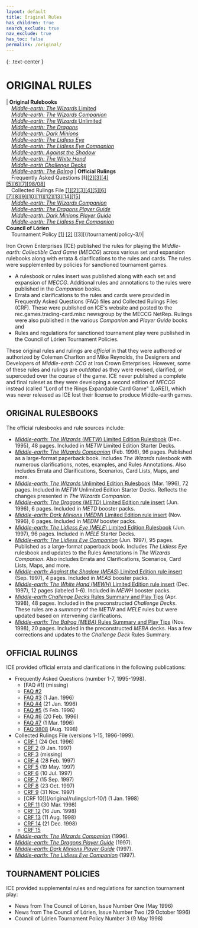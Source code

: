```yaml
---
layout: default
title: Original Rules
has_children: true
search_exclude: true
nav_exclude: true
has_toc: false
permalink: /original/
---
```


{: .text-center }
# ORIGINAL RULES

| **Original Rulebooks**<br>&emsp;[_Middle-earth: The Wizards_ Limited](/original/rulebooks/the-wizards-limited)<br>&emsp;[_Middle-earth: The Wizards Companion_](/original/rulebooks/the-wizards-companion#rules-annotations)<br>&emsp;[_Middle-earth: The Wizards_ Unlimited](/original/rulebooks/the-wizards-unlimited)<br>&emsp;[_Middle-earth: The Dragons_](/original/rulebooks/the-dragons)<br>&emsp;[_Middle-earth: Dark Minions_](/original/rulebooks/dark-minions)<br>&emsp;[_Middle-earth: The Lidless Eye_](/original/rulebooks/the-lidless-eye)<br>&emsp;[_Middle-earth: The Lidless Eye Companion_](/original/rulebooks/the-lidless-eye-companion#rules-annotations)<br>&emsp;[_Middle-earth: Against the Shadow_](/original/rulebooks/against-the-shadow)<br>&emsp;[_Middle-earth: The White Hand_](/original/rulebooks/the-white-hand)<br>&emsp;[_Middle-earth Challenge Decks_](/original/rulebooks/challenge-decks)<br>&emsp;[_Middle-earth: The Balrog_](/original/rulebooks/the-balrog) | **Official Rulings**<br>&emsp;Frequently Asked Questions \[~~1~~][\[2\]](/original/rulings/faq-2/)[\[3\]](/original/rulings/faq-3/)[\[4\]](/original/rulings/faq-4/)<br>[\[5\]](/original/rulings/faq-5/)[\[6\]](/original/rulings/faq-6/)[\[7\]](/original/rulings/faq-7/)[\[98/08\]](/original/rulings/faq-9808/)<br>&emsp;Collected Rulings File [\[1\]](/original/rulings/crf-1/)[\[2\]](/original/rulings/crf-2/)[\[3\]](/original/rulings/crf-3/)[\[4\]](/original/rulings/crf-4/)[\[5\]](/original/rulings/crf-5/)[\[6\]](/original/rulings/crf-6/)<br>[\[7\]](/original/rulings/crf-7/)[\[8\]](/original/rulings/crf-8/)[\[9\]](/original/rulings/crf-9/)[\[10\]](/original/rulings/crf-10/)[\[11\]](/original/rulings/crf-11/)[\[12\]](/original/rulings/crf-12/)[\[13\]](/original/rulings/crf-13/)[\[14\]](/original/rulings/crf-14/)[\[15\]](/original/rulings/crf-15/)<br>&emsp;[_Middle-earth: The Wizards Companion_](/original/rulebooks/the-wizards-companion#-part-v-errata-and-clarifications)<br>&emsp;[_Middle-earth: The Dragons Player Guide_](/original/rulings/the-dragons-player-guide)<br>&emsp;[_Middle-earth: Dark Minions Player Guide_](/original/rulings/dark-minions-player-guide)<br>&emsp;[_Middle-earth: The Lidless Eye Companion_](#-part-vi-errata-and-clarifications)<br> **Council of Lórien**<br>&emsp;Tournament Policy [\[1\]](/tournament/policy-1/) [\[2\]](/tournament/policy-2/) [\[3\][(/tournament/policy-3/)|

Iron Crown Enterprises (ICE) published the rules for playing the _Middle-earth: Collectible Card Game_ (_MECCG_) across various set and expansion rulebooks along with errata & clarifications to the rules and cards. The rules were supplemented by policies for sanctioned tournament games.
 - A rulesbook or rules insert was published along with each set and expansion of _MECCG_. Additional rules and annotations to the rules were published in the _Companion_ books. 
 - Errata and clarifications to the rules and cards were provided in Frequently Asked Questions (FAQ) files and Collected Rulings Files (CRF). These were published on ICE's website and posted to the rec.games.trading-card.misc newsgroup by the MECCG NetRep. Rulings were also published in the various _Companion_ and _Player Guide_ books and  
 - Rules and regulations for sanctioned tournament play were published in the Council of Lórien Tournament Policies. 

These original rules and rulings are _official_ in that they were authored or authorized by Coleman Charlton and Mike Reynolds, the Designers and Developers of _Middle-earth CCG_ at Iron Crown Enterprises. However, some of these rules and rulings are _outdated_ as they were revised, clarified, or superceded over the course of the game. ICE never published a complete and final ruleset as they were developing a second edition of _MECCG_ instead (called "Lord of the Rings Expandable Card Game" (LoRE)), which was never released as ICE lost their license to produce Middle-earth games.

## ORIGINAL RULESBOOKS

The official rulesbooks and rule sources include:

 - [_Middle-earth: The Wizards_ (_METW_) Limited Edition Rulesbook](/original/rulebooks/the-wizards-limited) (Dec. 1995), 48 pages. Included in _METW_ Limited Edition Starter Decks.
 - [_Middle-earth: The Wizards Companion_](/original/rulebooks/the-wizards-companion#rules-annotations) (Feb. 1996), 96 pages. Published as a large-format paperback book. Includes _The Wizards_ rulesbook with numerous clarifications, notes, examples, and Rules Annotations. Also includes Errata and Clarifications, Scenarios, Card Lists, Maps, and more. 
 - [_Middle-earth: The Wizards_ Unlimited Edition Rulesbook](/original/rulebooks/the-wizards-unlimited) (Mar. 1996), 72 pages. Included in _METW_ Unlimited Edition Starter Decks. Reflects the changes presented in _The Wizards Companion_.
 - [_Middle-earth: The Dragons_ (_METD_) Limited Edition rule insert](/original/rulebooks/the-dragons) (Jun. 1996), 6 pages. Included in _METD_ booster packs.
 - [_Middle-earth: Dark Minions_ (_MEDM_) Limited Edition rule insert](/original/rulebooks/dark-minions) (Nov. 1996), 6 pages. Included in _MEDM_ booster packs.
 - [_Middle-earth: The Lidless Eye_ (_MELE_) Limited Edition Rulesbook](/original/rulebooks/the-lidless-eye) (Jun. 1997), 96 pages. Included in _MELE_ Starter Decks.
 - [_Middle-earth: The Lidless Eye Companion_](/original/rulebooks/the-lidless-eye-companion#rules-annotations) (Jun. 1997), 95 pages. Published as a large-format paperback book. Includes _The Lidless Eye_ rulesbook and updates to the Rules Annotations in _The Wizards Companion_. Also includes Errata and Clarifications, Scenarios, Card Lists, Maps, and more. 
 - [_Middle-earth: Against the Shadow_ (_MEAS_) Limited Edition rule insert](/original/rulebooks/against-the-shadow) (Sep. 1997), 4 pages. Included in _MEAS_ booster packs.
 - [_Middle-earth: The White Hand_ (_MEWH_) Limited Edition rule insert](/original/rulebooks/the-white-hand) (Dec. 1997), 12 pages (labeled 1-6). Included in _MEWH_ booster packs.
 - [_Middle-earth Challenge Decks_ Rules Summary and Play Tips](/original/rulebooks/challenge-decks) (Apr. 1998), 48 pages. Included in the preconstructed _Challenge Decks_. These rules are a _summary_ of the _METW_ and _MELE_ rules but were updated based on intervening clarifications.
 - [_Middle-earth: The Balrog_ (_MEBA_) Rules Summary and Play Tips](/original/rulebooks/the-balrog) (Nov. 1998), 20 pages. Included in the preconstructed _MEBA_ decks. Has a few corrections and updates to the _Challenge Deck_ Rules Summary.

## OFFICIAL RULINGS

ICE provided official errata and clarifications in the following publications:

 - Frequently Asked Questions (number 1-7, 1995-1998).
      - [FAQ #1] (missing)
      - [FAQ #2](/original/rulings/faq-2/)
      - [FAQ #3](/original/rulings/faq-3/) (1 Jan. 1996)
      - [FAQ #4](/original/rulings/faq-4/) (21 Jan. 1996)
      - [FAQ #5](/original/rulings/faq-5/) (5 Feb. 1996)
      - [FAQ #6](/original/rulings/faq-6/) (20 Feb. 1996)
      - [FAQ #7](/original/rulings/faq-7/) (1 Mar. 1996)
      - [FAQ 9808](/original/rulings/faq-9808/) (Aug. 1998)
 - Collected Rulings File (versions 1-15, 1996-1999).
      - [CRF 1](/original/rulings/crf-1/) (24 Oct. 1996)
      - [CRF 2](/original/rulings/crf-2/) (9 Jan. 1997)
      - [CRF 3](/original/rulings/crf-3/) (missing)
      - [CRF 4](/original/rulings/crf-4/) (28 Feb. 1997)
      - [CRF 5](/original/rulings/crf-5/) (19 May. 1997)
      - [CRF 6](/original/rulings/crf-6/) (10 Jul. 1997)
      - [CRF 7](/original/rulings/crf-7/) (15 Sep. 1997)
      - [CRF 8](/original/rulings/crf-8/) (23 Oct. 1997)
      - [CRF 9](/original/rulings/crf-9/) (31 Nov. 1997)
      - [CRF 10]](/original/rulings/crf-10/) (1 Jan. 1998)
      - [CRF 11](/original/rulings/crf-11/) (30 Mar. 1998)
      - [CRF 12](/original/rulings/crf-12/) (16 Jun. 1998)
      - [CRF 13](/original/rulings/crf-13/) (11 Aug. 1998)
      - [CRF 14](/original/rulings/crf-14/) (21 Dec. 1998)
      - [CRF 15](/original/rulings/crf-15/)
 - [_Middle-earth: The Wizards Companion_](/original/rulebooks/the-wizards-companion#rules-annotations) (1996).
 - [_Middle-earth: The Dragons Player Guide_](/original/rulings/the-dragons-player-guide) (1997).
 - [_Middle-earth: Dark Minions Player Guide_](/original/rulings/dark-minions-player-guide) (1997).
 - [_Middle-earth: The Lidless Eye Companion_](/original/rulebooks/the-lidless-eye-companion) (1997).

## TOURNAMENT POLICIES

ICE provided supplemental rules and regulations for sanction tournament play:

 - News from The Council of Lórien, Issue Number One (May 1996)
 - News from The Council of Lórien, Issue Number Two (29 October 1996)
 - Council of Lórien Tournament Policy Number 3 (9 May 1998)

